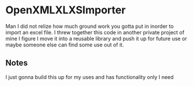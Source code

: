 # OpenXMLXLXSImporter
Man I did not relize how much ground work you gotta put in inorder to import an excel file. I threw together this code in another private project of mine I figure I move it into a reusable library and push it up for future use or maybe someone else can find some use out of it.

## Notes

I just gonna build this up for my uses and has functionality only I need
